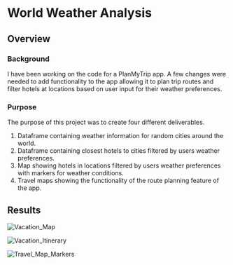 # World Weather Analysis

## Overview

### Background
I have been working on the code for a PlanMyTrip app. A few changes were needed to add functionality to the app allowing it to plan trip routes and filter hotels at locations based on user input for their weather preferences.

### Purpose
The purpose of this project was to create four different deliverables.
1. Dataframe containing  weather information for random cities around the world.
2. Dataframe containing closest hotels to cities filtered by users weather preferences.
3. Map showing hotels in locations filtered by users weather preferences with markers for weather conditions.
4. Travel maps showing the functionality of the route planning feature of the app.

## Results

![Vacation_Map](Vacation_Search/WeatherPy_vacation_map.PNG)

![Vacation_Itinerary](Vacation_Itinerary/WeatherPy_travel_map.PNG)

![Travel_Map_Markers](Vacation_Itinerary/WeatherPy_travel_map_markers.PNG)
